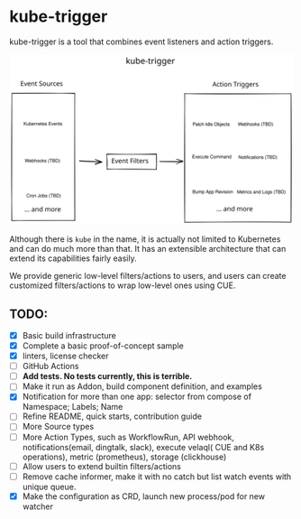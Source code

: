 # kube-trigger

kube-trigger is a tool that combines event listeners and action triggers.

![kube-trigger overview](docs/img/overview.svg)

Although there is `kube` in the name, it is actually not limited to Kubernetes and can do much more than that. It has an
extensible architecture that can extend its capabilities fairly easily.

We provide generic low-level filters/actions to users, and users can create customized filters/actions to wrap low-level
ones using CUE.

## TODO:

- [x] Basic build infrastructure
- [x] Complete a basic proof-of-concept sample
- [x] linters, license checker
- [ ] GitHub Actions
- [ ] **Add tests. No tests currently, this is terrible.**
- [ ] Make it run as Addon, build component definition, and examples
- [x] Notification for more than one app: selector from compose of Namespace; Labels; Name
- [ ] Refine README, quick starts, contribution guide
- [ ] More Source types
- [ ] More Action Types, such as WorkflowRun, API webhook, notifications(email, dingtalk, slack), execute velaql(
  CUE and K8s operations), metric (prometheus), storage (clickhouse)
- [ ] Allow users to extend builtin filters/actions
- [ ] Remove cache informer, make it with no catch but list watch events with unique queue.
- [x] Make the configuration as CRD, launch new process/pod for new watcher
